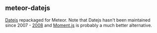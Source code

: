 meteor-datejs
-----------
[Datejs](https://github.com/datejs/Datejs) repackaged for Meteor. Note that Datejs hasn't been maintained since 2007 - [2008](https://code.google.com/p/datejs/source/list) and [Moment.js](https://github.com/acreeger/meteor-moment) is probably a much better alternative.

